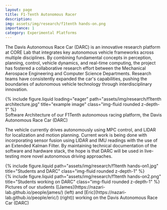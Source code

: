 ```yaml
---
layout: page
title: F1-Tenth Autonomous Racer
description:
img: assets/img/research/f1tenth hands-on.png
importance: 1
category: Experimental Platforms
---
```


The Davis Autonomous Race Car (DARC) is an innovative research platform at CORE Lab that integrates key autonomous vehicle frameworks across multiple disciplines. By combining fundamental concepts in perception, planning, control, vehicle dynamics, and real-time computing, the project has fostered a collaborative research effort between the Mechanical Aerospace Engineering and Computer Science Departments. Research teams have consistently expanded the car's capabilities, pushing the boundaries of autonomous vehicle technology through interdisciplinary innovation.

<div class="row justify-content-sm-center">
    {% include figure.liquid loading="eager" path="assets/img/research/f1tenth architecture.jpg" title="example image" class="img-fluid rounded z-depth-1" %}
</div>
<div class="caption">
    Software Architecture of our F1Tenth autonomous racing platform, the Davis Autonomous Race Car (DARC)
</div>

The vehicle currently drives autonomously using MPC control, and LIDAR for localization and motion planning. Current work is being done with incorporating sensor fusion using LIDAR and IMU readings with the use of an Extended Kalman Filter. By maintaining technical documentation of the software and hardware stack, the hope is that DARC will be used in live-testing more novel autonomous driving approaches.

<div class="row justify-content-sm-center">
    <div class="col-sm-6 mt-3 mt-md-0">
        {% include figure.liquid path="assets/img/research/f1tenth hands-on1.jpg" title="Students and DARC" class="img-fluid rounded z-depth-1" %}
    </div>
    <div class="col-sm-6 mt-3 mt-md-0">
        {% include figure.liquid path="assets/img/research/f1tenth hands-on2.png" title="Students working on DARC" class="img-fluid rounded z-depth-1" %}
    </div>
</div>
<div class="caption">
    Pictures of our students ([James](https://nazari-lab.github.io/people/james/) (left) and [Eric](https://nazari-lab.github.io/people/eric/) (right)) working on the Davis Autonomous Race Car (DARC)
</div>

